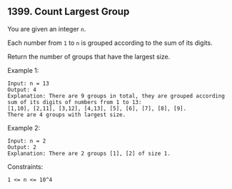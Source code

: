 ## 1399. Count Largest Group

You are given an integer `n`.

Each number from `1` to `n` is grouped according to the sum of its digits.

Return the number of groups that have the largest size.

Example 1:

```
Input: n = 13
Output: 4
Explanation: There are 9 groups in total, they are grouped according sum of its digits of numbers from 1 to 13:
[1,10], [2,11], [3,12], [4,13], [5], [6], [7], [8], [9].
There are 4 groups with largest size.
```

Example 2:

```
Input: n = 2
Output: 2
Explanation: There are 2 groups [1], [2] of size 1.
```

Constraints:

```
1 <= n <= 10^4
```

